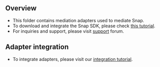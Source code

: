 ## Overview
* This folder contains mediation adapters used to mediate Snap.
* To download and integrate the Snap SDK, please check [this tutorial](https://kit.snapchat.com/docs/ad-kit-android).
* For inquiries and support, please visit [support](https://support.snapchat.com/en-US/co/snap-kit-contact/) forum.

## Adapter integration
* To integrate adapters, please visit our [integration tutorial](https://developers.mopub.com/docs/android/integrating-networks/).